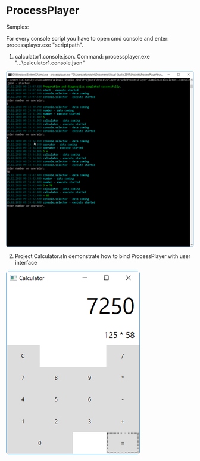 # ProcessPlayer

Samples:

For every console script you have to open cmd console and enter: processplayer.exe "scriptpath".

1. calculator1.console.json. Command: processplayer.exe "...\calculator1.console.json"

<img width="1103" alt="calculator1.console" src="https://raw.githubusercontent.com/series6147/ProcessPlayer/master/ProcessPlayer/Samples/Images/calculator1.console.png?_sm_au_=iFVk6V7Fs1qN43fs">

2. Project Calculator.sln demonstrate how to bind ProcessPlayer with user interface

<img width="359" alt="calculator1.windows" src="https://raw.githubusercontent.com/series6147/ProcessPlayer/master/ProcessPlayer/Samples/Images/calculator1.windows.png?_sm_au_=iFVk6V7Fs1qN43fs">
